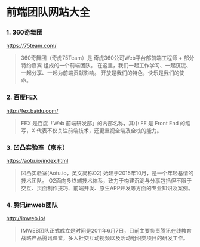 # 前端团队网站大全

### 1. 360奇舞团
https://75team.com/
> 360奇舞团（奇虎75Team）是 奇虎360公司Web平台部前端工程师 + 部分特约嘉宾 组成的一个前端团队。 在这里，我们一起工作学习、一起沉淀、一起分享、一起为前端贡献影响。 开放是我们的特色，快乐是我们的使命。

### 2. 百度FEX
http://fex.baidu.com/
> FEX 是百度「Web 前端研发部」的内部名称，其中 FE 是 Front End 的缩写，X 代表不仅关注前端技术，还更重视全端及全栈的能力。

### 3. 凹凸实验室（京东）
https://aotu.io/index.html
> 凹凸实验室(Aotu.io，英文简称O2) 始建于2015年10月，是一个年轻基情的技术团队。
O2面向多终端技术体系，致力于构建沉淀与分享包括但不限于交互、页面制作技巧、前端开发、原生APP开发等方面的专业知识及案例。

### 4. 腾讯imweb团队
http://imweb.io/
> IMWEB团队正式成立是时间是2011年6月7日，目前主要负责腾讯在线教育战略产品腾讯课堂，多人社交互动视频以及活动组织类项目的研发工作。
